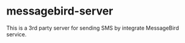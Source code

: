 # messagebird-server

This is a 3rd party server for sending SMS by integrate MessageBird service.

